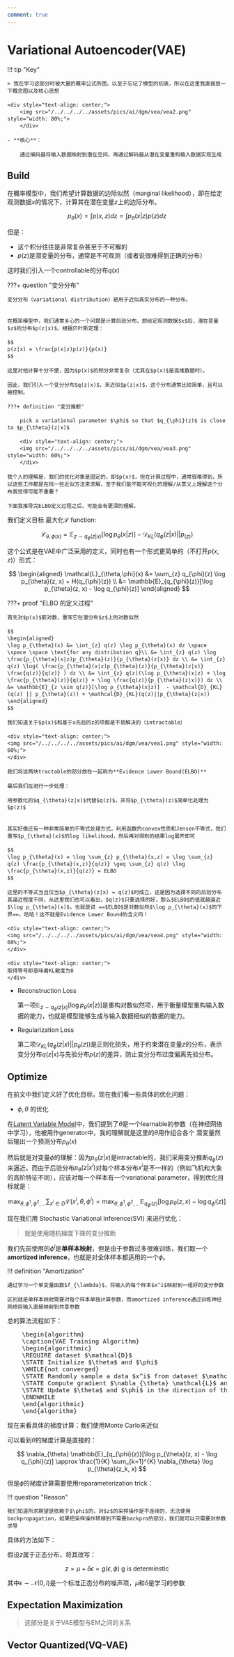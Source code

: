 ```yaml
---
comment: true
---
```



# Variational Autoencoder(VAE)

<head>
    <script src="https://cdnjs.cloudflare.com/ajax/libs/KaTeX/0.16.7/katex.min.js"
            integrity="sha512-EKW5YvKU3hpyyOcN6jQnAxO/L8gts+YdYV6Yymtl8pk9YlYFtqJgihORuRoBXK8/cOIlappdU6Ms8KdK6yBCgA=="
            crossorigin="anonymous" referrerpolicy="no-referrer">
    </script>
    <link rel="stylesheet" href="https://cdn.jsdelivr.net/npm/pseudocode@latest/build/pseudocode.min.css">
    <script src="https://cdn.jsdelivr.net/npm/pseudocode@latest/build/pseudocode.min.js">
    </script>
</head>


!!! tip "Key"

    > 我在学习这部分时被大量的概率公式所困，以至于忘记了模型的初衷，所以在这里我直接放一下概念图以及核心思想

    <div style="text-align: center;">
        <img src="/../../../../assets/pics/ai/dgm/vea/vea2.png" style="width: 80%;">
        </div>

    - **核心**：
    
        通过编码器将输入数据映射到潜在空间，再通过解码器从潜在变量重构输入数据实现生成

    
    


## Build

在概率模型中，我们希望计算数据的边际似然（marginal likelihood），即在给定观测数据$x$的情况下，计算其在潜在变量$z$上的边际分布。

$$
p_{\theta}(x) = \int p(x, z) dz = \int p_{\theta}(x|z) p(z) dz
$$

但是：

- 这个积分往往是非常复杂甚至于不可解的
- $p(z)$是潜变量的分布，通常是不可观测（或者说很难得到正确的分布）

这时我们引入一个controllable的分布$q(x)$


???+ question "变分分布"

    变分分布（variational distribution）是用于近似真实分布的一种分布。


    在概率模型中，我们通常关心的一个问题是计算后验分布，即给定观测数据$x$后，潜在变量$z$的分布$p(z|x)$。根据贝叶斯定理：

    $$
    p(z|x) = \frac{p(x|z)p(z)}{p(x)}
    $$

    这里对他计算十分不便，因为$p(x)$的积分非常复杂（尤其在$p(x)$是高维数据时）。

    因此，我们引入一个变分分布$q(z|x)$，来近似$p(z|x)$，这个分布通常比较简单，且可以被控制。

    ???+ definition "变分推断"

        pick a variational parameter $\phi$ so that $q_{\phi}(z)$ is close to $p_{\theta}(z|x)$

        <div style="text-align: center;">
        <img src="/../../../../assets/pics/ai/dgm/vea/vea3.png" style="width: 60%;">
        </div>

    我个人的理解是，我们的优化对象是固定的，即$p(x)$，但在计算过程中，通常很难得到，所以这些工作都是在找一些近似方法来求解，至于我们能不能可视化的理解/从意义上理解这个分布我觉得可能不重要？

    下面我推导完ELBO定义过程之后，可能会有更深的理解。

我们定义目标 最大化$\mathcal{L}$ function:

$$
\mathcal{L}_{\theta,\phi(x)} = \mathbb{E}_{z \sim q_{\phi}(z|x)}[\log p_{\theta}(x|z)] - \mathcal{D}_{KL}(q_{\phi}(z|x) || p_(z))
$$

这个公式是在VAE中广泛采用的定义，同时也有一个形式更简单的（不打开$p(x, z)$）形式：

$$
\begin{aligned}
\mathcal{L}_{\theta,\phi}(x) &= \sum_{z} q_{\phi}(z) \log p_{\theta}(z, x) + H(q_{\phi}(z)) \\ 
&= \mathbb{E}_{q_{\phi}(z)}[\log p_{\theta}(z, x) - \log q_{\phi}(z)]
\end{aligned}
$$

???+ proof "ELBO 的定义过程"

    首先对$p(x)$取对数，重写它在潜分布$z$上的对数似然

    $$
    \begin{aligned}
    \log p_{\theta}(x) &= \int_{z} q(z) \log p_{\theta}(x) dz \space \space \space \text{for any distribution q}\\ &= \int_{z} q(z) \log \frac{p_{\theta}(x|z)p_{\theta}(z)}{p_{\theta}(z|x)} dz \\ &= \int_{z} q(z) \log( \frac{p_{\theta}(x|z)p_{\theta}(z)}{p_{\theta}(z|x)} \frac{q(z)}{q(z)} ) dz \\ &= \int_{z} q(z)(\log p_{\theta}(x|z) + \log \frac{p_{\theta}(z)}{q(z)} + \log \frac{q(z)}{p_{\theta}(z|x)}) dz \\ &= \mathbb{E}_{z \sim q(z)}[\log p_{\theta}(x|z)]  - \mathcal{D}_{KL}(q(z) || p_{\theta}(z)) + \mathcal{D}_{KL}(q(z)||p_{\theta}(z|x))
    \end{aligned}
    $$

    我们知道关于$p(x)$和基于x先验的z的项都是不易解决的（intractable）

    <div style="text-align: center;">
    <img src="/../../../../assets/pics/ai/dgm/vea/vea1.png" style="width: 60%;">
    </div>

    我们将这两块tractable的部分放在一起称为**Evidence Lower Bound(ELBO)**

    最后我们在进行一步处理：

    用参数化的$q_{\theta}(z|x)$代替$q(z)$，并将$p_{\theta}(z)$简单化处理为$p(z)$
    

    其实好像还有一种非常简单的不等式处理方式，利用函数的convex性质和Jensen不等式，我们重写$p_{\theta}(x)$的log likelihood，然后再对得到的结果log展开即可

    $$
    \log p_{\theta}(x) = \log \sum_{z} p_{\theta}(x,z) = \log \sum_{z} q(z) \frac{p_{\theta}(x,z)}{q(z)} \geq \sum_{z} q(z) \log \frac{p_{\theta}(x,z)}{q(z)} = ELBO
    $$

    这里的不等式当且仅当$p_{\theta}(z|x) = q(z)$时成立，这是因为选择不同的后验分布其逼近程度不同，从这里我们也可以看出，$q(z)$只要选择的好，那么$ELBO$的值就越逼近$\log p_{\theta}(x)$，也就是说 ==$ELBO$是对数似然$\log p_{\theta}(x)$的下界==，哈哈！这不就是Evidence Lower Bound的含义吗！

    <div style="text-align: center;">
    <img src="/../../../../assets/pics/ai/dgm/vea/vea4.png" style="width: 60%;">
    </div>
    
    <div style="text-align: center;">
    取得等号即意味着KL散度为0
    </div>


- Reconstruction Loss

    第一项$\mathbb{E}_{z \sim q_{\phi}(z|x)}[\log p_{\theta}(x|z)]$是重构对数似然项，用于衡量模型重构输入数据的能力，也就是模型能够生成与输入数据相似的数据的能力。

- Regularization Loss

    第二项$\mathcal{D}_{KL}(q_{\phi}(z|x) || p_{\theta}(z))$是正则化损失，用于约束潜在变量$z$的分布，表示变分分布$q(z|x)$与先验分布$p(z)$的差异，防止变分分布过度偏离先验分布。


## Optimize

在前文中我们定义好了优化目标，现在我们看一些具体的优化问题：

- $\phi,\theta$ 的优化

在[Latent Variable Model](https://jazzyzj.github.io/notes/ai/dgm/index.html#latent-variable-models)中，我们提到了$\theta$是一个learnable的参数（在神经网络中学习），他被用作generator中，我的理解就是这里的$\theta$用作组合各个
潜变量然后输出一个预测分布$p_{\theta}(x)$

然后就是对变量$\phi$的理解：因为$p_{\theta}(z|x)$是intractable的，我们采用变分推断$q_{\phi}(z)$来逼近。而由于后验分布$p_{\theta}(z|x^{i})$对每个样本分布$x^i$是不一样的（例如飞机和大象的高阶特征不同），应该对每一个样本有一个variational parameter，得到优化目标就是：

$$
\max_{\theta, \phi^{1}, \phi^{2}, ...} \sum_{x^i \in D} \mathcal{L}(x^i, \theta, \phi^i) = \max_{\theta, \phi^{1}, \phi^{2}, ...} \mathbb{E}_{q_{\phi^i}(z)}[\log p_{\theta}(z, x) - \log q_{\phi^i}(z)]
$$



现在我们用 Stochastic Variational Inference(SVI) 来进行优化：

>就是使用随机梯度下降的变分推断





我们先前使用的$\phi^i$是**单样本映射**，但是由于参数过多很难训练，我们取一个**amortized inference**，也就是对全体样本都适用的一个$\phi$。

!!! definition "Amortization"

    通过学习一个单变量函数$f_{\lambda}$，将输入的每个样本$x^i$映射到一组好的变分参数

    区别就是单样本映射需要对每个样本单独计算参数，而amortized inference通过训练神经网络将输入直接映射到共享参数

总的算法流程如下：

<pre class="pseudocode">
    \begin{algorithm}
    \caption{VAE Training Algorithm}
    \begin{algorithmic}
    \REQUIRE dataset $\mathcal{D}$
    \STATE Initialize $\theta$ and $\phi$
    \WHILE{not converged}
    \STATE Randomly sample a data $x^i$ from dataset $\mathcal{D}$
    \STATE Compute gradient $\nabla_{\theta} \mathcal{L}$ and $\nabla_{\phi} \mathcal{L}$
    \STATE Update $\theta$ and $\phi$ in the direction of the gradient
    \ENDWHILE
    \end{algorithmic}
    \end{algorithm}
</pre>


现在来看具体的梯度计算：我们使用Monte Carlo来近似

可以看到$\theta$的梯度计算是直接的：

$$
\nabla_{\theta} \mathbb{E}_{q_{\phi}(z)}[\log p_{\theta}(z, x) - \log q_{\phi}(z)] \approx \frac{1}{K} \sum_{k=1}^{K} \nabla_{\theta} \log p_{\theta}(z_k, x)
$$

但是$\phi$的梯度计算需要使用reparameterization trick：

!!! question "Reason"

    我们知道所求期望是依赖于$\phi$的，对$z$的采样操作是不连续的，无法使用backpropagation，如果把采样操作转移到不需要backpro的部分，我们就可以只需要对参数求导

具体的方法如下：

假设$z$属于正态分布，将其改写：

$$
z = \mu + \delta \epsilon = g(\epsilon, \phi) \text{ g is determinstic}
$$

其中$\epsilon \sim \mathcal{N}(0, I)$是一个标准正态分布的噪声项，$\mu$和$\delta$是学习的参数


## Expectation Maximization

>这部分是关于VAE模型与EM之间的关系






## Vector Quantized(VQ-VAE)







<script>
    pseudocode.renderClass("pseudocode");
</script>





